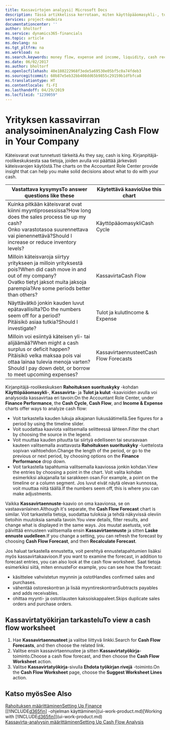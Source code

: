 ```yaml
---
title: Kassavirtojen analyysi| Microsoft Docs
description: Tässä artikkelissa kerrotaan, miten käyttöpääomasykli-, tulot ja kulut-, kassavirta- ja kassavirtaennustekaavioilla voidaan analysoida yrityksen historiallista ja tulevaa kassavirran liikkumista.
services: project-madeira
documentationcenter: ''
author: bholtorf
ms.service: dynamics365-financials
ms.topic: article
ms.devlang: na
ms.tgt_pltfrm: na
ms.workload: na
ms.search.keywords: money flow, expense and income, liquidity, cash receipts minus cash payments, Cartera
ms.date: 06/02/2017
ms.author: bholtorf
ms.openlocfilehash: 40e180222968f3ede5a69530e05bf5c0a74fdeb3
ms.sourcegitcommit: 60b87e5eb32bb408dd65b9855c29159b1dfbfca8
ms.translationtype: HT
ms.contentlocale: fi-FI
ms.lasthandoff: 04/29/2019
ms.locfileid: "1239059"
---
```

# <a name="analyzing-cash-flow-in-your-company"></a><span data-ttu-id="33362-103">Yrityksen kassavirran analysoiminen</span><span class="sxs-lookup"><span data-stu-id="33362-103">Analyzing Cash Flow in Your Company</span></span>
<span data-ttu-id="33362-104">Käteisvarat ovat tunnetusti tärkeitä.</span><span class="sxs-lookup"><span data-stu-id="33362-104">As they say, cash is king.</span></span> <span data-ttu-id="33362-105">Kirjanpitäjä-roolikeskuksesta saa tietoja, joiden avulla voi päättää järkevästi käteisvarojen käytöstä.</span><span class="sxs-lookup"><span data-stu-id="33362-105">The charts on the Accountant Role Center provide insight that can help you make solid decisions about what to do with your cash.</span></span>  

| <span data-ttu-id="33362-106">Vastattava kysymys</span><span class="sxs-lookup"><span data-stu-id="33362-106">To answer questions like these</span></span> | <span data-ttu-id="33362-107">Käytettävä kaavio</span><span class="sxs-lookup"><span data-stu-id="33362-107">Use this chart</span></span> |
| --- | --- |
| <span data-ttu-id="33362-108">Kuinka pitkään käteisvarat ovat kiinni myyntiprosessissa?</span><span class="sxs-lookup"><span data-stu-id="33362-108">How long does the sales process tie up my cash?</span></span></br> <span data-ttu-id="33362-109">Onko varastotasoa suurennettava vai pienennettävä?</span><span class="sxs-lookup"><span data-stu-id="33362-109">Should I increase or reduce inventory levels?</span></span> |<span data-ttu-id="33362-110">Käyttöpääomasykli</span><span class="sxs-lookup"><span data-stu-id="33362-110">Cash Cycle</span></span> |
| <span data-ttu-id="33362-111">Milloin käteisvaroja siirtyy yritykseen ja milloin yrityksestä pois?</span><span class="sxs-lookup"><span data-stu-id="33362-111">When did cash move in and out of my company?</span></span></br> <span data-ttu-id="33362-112">Ovatko tietyt jaksot muita jaksoja parempia?</span><span class="sxs-lookup"><span data-stu-id="33362-112">Are some periods better than others?</span></span> |<span data-ttu-id="33362-113">Kassavirta</span><span class="sxs-lookup"><span data-stu-id="33362-113">Cash Flow</span></span> |
| <span data-ttu-id="33362-114">Näyttävätkö jonkin kauden luvut epätavallisilta?</span><span class="sxs-lookup"><span data-stu-id="33362-114">Do the numbers seem off for a period?</span></span></br> <span data-ttu-id="33362-115">Pitäisikö asiaa tutkia?</span><span class="sxs-lookup"><span data-stu-id="33362-115">Should I investigate?</span></span> |<span data-ttu-id="33362-116">Tulot ja kulut</span><span class="sxs-lookup"><span data-stu-id="33362-116">Income & Expense</span></span> |
| <span data-ttu-id="33362-117">Milloin voi esiintyä käteisen yli- tai alijäämää?</span><span class="sxs-lookup"><span data-stu-id="33362-117">When might a cash surplus or deficit happen?</span></span></br> <span data-ttu-id="33362-118">Pitäisikö velka maksaa pois vai ottaa lainaa tulevia menoja varten?</span><span class="sxs-lookup"><span data-stu-id="33362-118">Should I pay down debt, or borrow to meet upcoming expenses?</span></span> |<span data-ttu-id="33362-119">Kassavirtaennusteet</span><span class="sxs-lookup"><span data-stu-id="33362-119">Cash Flow Forecasts</span></span> |

<span data-ttu-id="33362-120">Kirjanpitäjä-roolikeskuksen **Rahoituksen suorituskyky** -kohdan **Käyttöpääomasykli**-, **Kassavirta**- ja **Tulot ja kulut** -kaavioiden avulla voi analysoida kassavirtaa eri tavoin:</span><span class="sxs-lookup"><span data-stu-id="33362-120">On the Accountant Role Center, under **Finance Performance**, the **Cash Cycle**, **Cash Flow**, and **Income & Expense** charts offer ways to analyze cash flow:</span></span>  

* <span data-ttu-id="33362-121">Voit tarkastella kauden lukuja aikajanan liukusäätimellä.</span><span class="sxs-lookup"><span data-stu-id="33362-121">See figures for a period by using the timeline slider.</span></span>  
* <span data-ttu-id="33362-122">Voit suodattaa kaaviota valitsemalla selitteessä lähteen.</span><span class="sxs-lookup"><span data-stu-id="33362-122">Filter the chart by choosing the source in the legend.</span></span>  
* <span data-ttu-id="33362-123">Voit muuttaa kauden pituutta tai siirtyä edelliseen tai seuraavaan kauteen valitsemalla avattavasta **Rahoituksen suorituskyky** -luettelosta sopivan vaihtoehdon.</span><span class="sxs-lookup"><span data-stu-id="33362-123">Change the length of the period, or go to the previous or next period, by choosing options on the **Finance Performance** drop down.</span></span>  
* <span data-ttu-id="33362-124">Voit tarkastella tapahtumia valitsemalla kaaviossa jonkin kohdan.</span><span class="sxs-lookup"><span data-stu-id="33362-124">View the entries by choosing a point in the chart.</span></span> <span data-ttu-id="33362-125">Voit valita kohdan esimerkiksi aikajanalla tai sarakkeen osan.</span><span class="sxs-lookup"><span data-stu-id="33362-125">For example, a point on the timeline or a column segment.</span></span> <span data-ttu-id="33362-126">Jos luvut eivät näytä olevan kunnossa, voit muuttaa niitä täällä.</span><span class="sxs-lookup"><span data-stu-id="33362-126">If the numbers seem off, this is where you can make adjustments.</span></span>  

<span data-ttu-id="33362-127">Vaikka **Kassavirtaennuste**-kaavio on oma kaavionsa, se on vastaavanlainen.</span><span class="sxs-lookup"><span data-stu-id="33362-127">Although it's separate, the **Cash Flow Forecast** chart is similar.</span></span> <span data-ttu-id="33362-128">Voit tarkastella tietoja, suodattaa tuloksia ja tehdä näkyvissä oleviin tietoihin muutoksia samalla tavoin.</span><span class="sxs-lookup"><span data-stu-id="33362-128">You view details, filter results, and change what is displayed in the same ways.</span></span> <span data-ttu-id="33362-129">Jos muutat asetusta, voit päivittää ennusteen valitsemalla ensin **Kassavirtaennuste** ja sitten **Laske ennuste uudelleen**.</span><span class="sxs-lookup"><span data-stu-id="33362-129">If you change a setting, you can refresh the forecast by choosing **Cash Flow Forecast**, and then **Recalculate Forecast**.</span></span>

<span data-ttu-id="33362-130">Jos haluat tarkastella ennustetta, voit perehtyä ennustetapahtumien lisäksi myös kassavirtakaavioon.</span><span class="sxs-lookup"><span data-stu-id="33362-130">If you want to examine the forecast, in addition to forecast entries, you can also look at the cash flow worksheet.</span></span> <span data-ttu-id="33362-131">Saat tietoja esimerkiksi siitä, miten ennuste</span><span class="sxs-lookup"><span data-stu-id="33362-131">For example, you can see how the forecast:</span></span>

* <span data-ttu-id="33362-132">käsittelee vahvistetun myynnin ja ostot</span><span class="sxs-lookup"><span data-stu-id="33362-132">Handles confirmed sales and purchases.</span></span>  
* <span data-ttu-id="33362-133">vähentää ostoreskontran ja lisää myyntireskontran</span><span class="sxs-lookup"><span data-stu-id="33362-133">Subtracts payables and adds receivables.</span></span>  
* <span data-ttu-id="33362-134">ohittaa myynti- ja ostotilausten kaksoiskappaleet.</span><span class="sxs-lookup"><span data-stu-id="33362-134">Skips duplicate sales orders and purchase orders.</span></span>  

## <a name="to-view-a-cash-flow-worksheet"></a><span data-ttu-id="33362-135">Kassavirtatyökirjan tarkastelu</span><span class="sxs-lookup"><span data-stu-id="33362-135">To view a cash flow worksheet</span></span>
1. <span data-ttu-id="33362-136">Hae **Kassavirtaennusteet** ja valitse liittyvä linkki.</span><span class="sxs-lookup"><span data-stu-id="33362-136">Search for **Cash Flow Forecasts**, and then choose the related link.</span></span>  
2. <span data-ttu-id="33362-137">Valitse ensin kassavirtaennustee ja sitten **Kassavirtatyökirja**-toiminto.</span><span class="sxs-lookup"><span data-stu-id="33362-137">Choose a cash flow forecast, and then choose the **Cash Flow Worksheet** action.</span></span>  
3. <span data-ttu-id="33362-138">Valitse **Kassavirtatyökirja**-sivulla **Ehdota työkirjan rivejä** -toiminto.</span><span class="sxs-lookup"><span data-stu-id="33362-138">On the **Cash Flow Worksheet** page, choose the **Suggest Worksheet Lines** action.</span></span>  

## <a name="see-also"></a><span data-ttu-id="33362-139">Katso myös</span><span class="sxs-lookup"><span data-stu-id="33362-139">See Also</span></span>
[<span data-ttu-id="33362-140">Rahoituksen määrittäminen</span><span class="sxs-lookup"><span data-stu-id="33362-140">Setting Up Finance</span></span>](finance-setup-finance.md)  
<span data-ttu-id="33362-141">[[!INCLUDE[d365fin](includes/d365fin_md.md)] -ohjelman käyttäminen](ui-work-product.md)</span><span class="sxs-lookup"><span data-stu-id="33362-141">[Working with [!INCLUDE[d365fin](includes/d365fin_md.md)]](ui-work-product.md)</span></span>  
[<span data-ttu-id="33362-142">Kassavirta-analyysin määrittäminen</span><span class="sxs-lookup"><span data-stu-id="33362-142">Setting Up Cash Flow Analysis</span></span>](finance-setup-cash-flow-analyses.md)  
